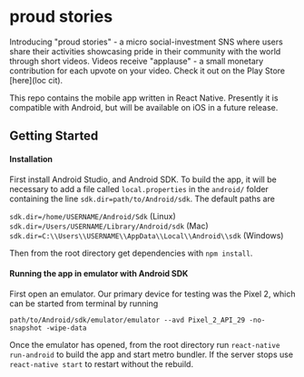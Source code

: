 # proud stories

Introducing "proud stories" - a micro social-investment SNS where users share their activities showcasing pride in their community with the world through short videos. Videos receive "applause" - a small monetary contribution for each upvote on your video. Check it out on the Play Store [here](loc cit).

This repo contains the mobile app written in React Native. Presently it is compatible with Android, but will be available on iOS in a future release.

## Getting Started

#### Installation

First install Android Studio, and Android SDK. To build the app, it will be necessary to add a file called `local.properties` in the `android/` folder containing the line `sdk.dir=path/to/Android/sdk`. The default paths are

```sdk.dir=/home/USERNAME/Android/Sdk``` (Linux) <br>
```sdk.dir=/Users/USERNAME/Library/Android/sdk``` (Mac) <br>
```sdk.dir=C:\\Users\\USERNAME\\AppData\\Local\\Android\\sdk``` (Windows)

Then from the root directory get dependencies with `npm install`.

#### Running the app in emulator with Android SDK

First open an emulator. Our primary device for testing was the Pixel 2, which can be started from terminal by running

```path/to/Android/sdk/emulator/emulator --avd Pixel_2_API_29 -no-snapshot -wipe-data```

Once the emulator has opened, from the root directory run `react-native run-android` to build the app and start metro bundler. If the server stops use `react-native start` to restart without the rebuild.
